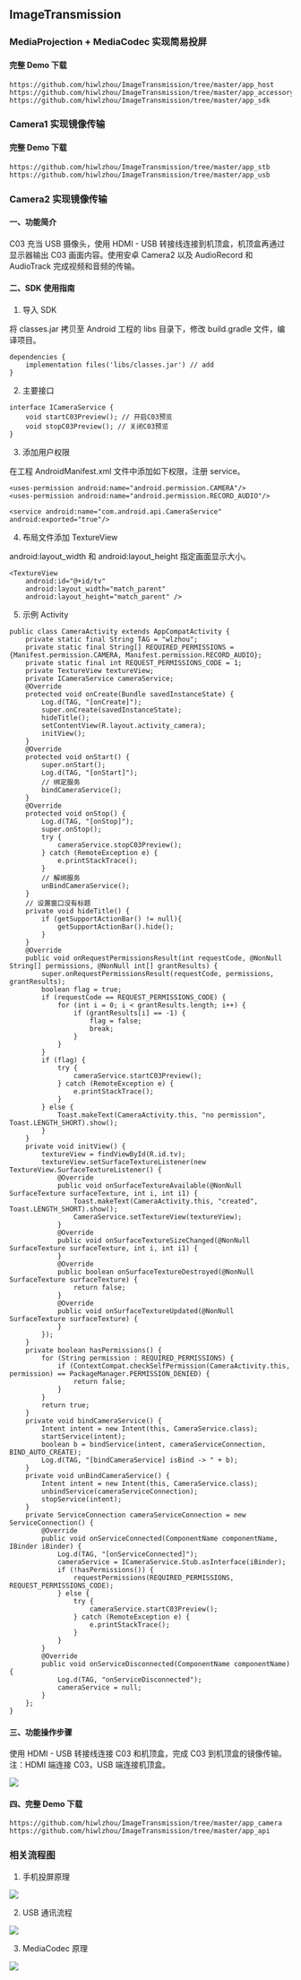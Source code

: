 ## ImageTransmission

### MediaProjection + MediaCodec 实现简易投屏

#### 完整 Demo 下载

```
https://github.com/hiwlzhou/ImageTransmission/tree/master/app_host
https://github.com/hiwlzhou/ImageTransmission/tree/master/app_accessory
https://github.com/hiwlzhou/ImageTransmission/tree/master/app_sdk
```

### Camera1 实现镜像传输

#### 完整 Demo 下载

```
https://github.com/hiwlzhou/ImageTransmission/tree/master/app_stb
https://github.com/hiwlzhou/ImageTransmission/tree/master/app_usb
```

### Camera2 实现镜像传输

#### 一、功能简介

C03 充当 USB 摄像头，使用 HDMI - USB 转接线连接到机顶盒，机顶盒再通过显示器输出 C03 画面内容。使用安卓 Camera2 以及 AudioRecord 和 AudioTrack 完成视频和音频的传输。

#### 二、SDK 使用指南

1. 导入 SDK

将 classes.jar 拷贝至 Android 工程的 libs 目录下，修改 build.gradle 文件，编译项目。

```
dependencies {
    implementation files('libs/classes.jar') // add
}
```

2. 主要接口

```
interface ICameraService {
    void startC03Preview(); // 开启C03预览
    void stopC03Preview(); // 关闭C03预览
}
```

3. 添加用户权限

在工程 AndroidManifest.xml 文件中添加如下权限，注册 service。

```
<uses-permission android:name="android.permission.CAMERA"/>
<uses-permission android:name="android.permission.RECORD_AUDIO"/>

<service android:name="com.android.api.CameraService" android:exported="true"/>
```

4. 布局文件添加 TextureView

android:layout_width 和 android:layout_height 指定画面显示大小。

```
<TextureView
    android:id="@+id/tv"
    android:layout_width="match_parent"
    android:layout_height="match_parent" />
```

5. 示例 Activity

```
public class CameraActivity extends AppCompatActivity {
    private static final String TAG = "wlzhou";
    private static final String[] REQUIRED_PERMISSIONS = {Manifest.permission.CAMERA, Manifest.permission.RECORD_AUDIO};
    private static final int REQUEST_PERMISSIONS_CODE = 1;
    private TextureView textureView;
    private ICameraService cameraService;
    @Override
    protected void onCreate(Bundle savedInstanceState) {
        Log.d(TAG, "[onCreate]");
        super.onCreate(savedInstanceState);
        hideTitle();
        setContentView(R.layout.activity_camera);
        initView();
    }
    @Override
    protected void onStart() {
        super.onStart();
        Log.d(TAG, "[onStart]");
        // 绑定服务
        bindCameraService();
    }
    @Override
    protected void onStop() {
        Log.d(TAG, "[onStop]");
        super.onStop();
        try {
            cameraService.stopC03Preview();
        } catch (RemoteException e) {
            e.printStackTrace();
        }
        // 解绑服务
        unBindCameraService();
    }
    // 设置窗口没有标题
    private void hideTitle() {
        if (getSupportActionBar() != null){
            getSupportActionBar().hide();
        }
    }
    @Override
    public void onRequestPermissionsResult(int requestCode, @NonNull String[] permissions, @NonNull int[] grantResults) {
        super.onRequestPermissionsResult(requestCode, permissions, grantResults);
        boolean flag = true;
        if (requestCode == REQUEST_PERMISSIONS_CODE) {
            for (int i = 0; i < grantResults.length; i++) {
                if (grantResults[i] == -1) {
                    flag = false;
                    break;
                }
            }
        }
        if (flag) {
            try {
                cameraService.startC03Preview();
            } catch (RemoteException e) {
                e.printStackTrace();
            }
        } else {
            Toast.makeText(CameraActivity.this, "no permission", Toast.LENGTH_SHORT).show();
        }
    }
    private void initView() {
        textureView = findViewById(R.id.tv);
        textureView.setSurfaceTextureListener(new TextureView.SurfaceTextureListener() {
            @Override
            public void onSurfaceTextureAvailable(@NonNull SurfaceTexture surfaceTexture, int i, int i1) {
                Toast.makeText(CameraActivity.this, "created", Toast.LENGTH_SHORT).show();
                CameraService.setTextureView(textureView);
            }
            @Override
            public void onSurfaceTextureSizeChanged(@NonNull SurfaceTexture surfaceTexture, int i, int i1) {
            }
            @Override
            public boolean onSurfaceTextureDestroyed(@NonNull SurfaceTexture surfaceTexture) {
                return false;
            }
            @Override
            public void onSurfaceTextureUpdated(@NonNull SurfaceTexture surfaceTexture) {
            }
        });
    }
    private boolean hasPermissions() {
        for (String permission : REQUIRED_PERMISSIONS) {
            if (ContextCompat.checkSelfPermission(CameraActivity.this, permission) == PackageManager.PERMISSION_DENIED) {
                return false;
            }
        }
        return true;
    }
    private void bindCameraService() {
        Intent intent = new Intent(this, CameraService.class);
        startService(intent);
        boolean b = bindService(intent, cameraServiceConnection, BIND_AUTO_CREATE);
        Log.d(TAG, "[bindCameraService] isBind -> " + b);
    }
    private void unBindCameraService() {
        Intent intent = new Intent(this, CameraService.class);
        unbindService(cameraServiceConnection);
        stopService(intent);
    }
    private ServiceConnection cameraServiceConnection = new ServiceConnection() {
        @Override
        public void onServiceConnected(ComponentName componentName, IBinder iBinder) {
            Log.d(TAG, "[onServiceConnected]");
            cameraService = ICameraService.Stub.asInterface(iBinder);
            if (!hasPermissions()) {
                requestPermissions(REQUIRED_PERMISSIONS, REQUEST_PERMISSIONS_CODE);
            } else {
                try {
                    cameraService.startC03Preview();
                } catch (RemoteException e) {
                    e.printStackTrace();
                }
            }
        }
        @Override
        public void onServiceDisconnected(ComponentName componentName) {
            Log.d(TAG, "onServiceDisconnected");
            cameraService = null;
        }
    };
}
```

#### 三、功能操作步骤

使用 HDMI - USB 转接线连接 C03 和机顶盒，完成 C03 到机顶盒的镜像传输。注：HDMI 端连接 C03，USB 端连接机顶盒。

![](https://img-blog.csdnimg.cn/de46ec0fb9c0400e84bdfb39ddd378d0.png?x-oss-process=image/watermark,type_d3F5LXplbmhlaQ,shadow_50,text_Q1NETiBAXzEzMjg=,size_13,color_FFFFFF,t_70,g_se,x_16#pic_center)

#### 四、完整 Demo 下载

```
https://github.com/hiwlzhou/ImageTransmission/tree/master/app_camera
https://github.com/hiwlzhou/ImageTransmission/tree/master/app_api
```

### 相关流程图

1. 手机投屏原理

![](https://img-blog.csdnimg.cn/69a05d562da9475fb33480e94e24a28c.png?x-oss-process=image/watermark,type_d3F5LXplbmhlaQ,shadow_50,text_Q1NETiBAXzEzMjg=,size_20,color_FFFFFF,t_70,g_se,x_16#pic_center)

2. USB 通讯流程

![](https://img-blog.csdnimg.cn/41aec84e1d2641849d885b90fb1318ac.png?x-oss-process=image/watermark,type_d3F5LXplbmhlaQ,shadow_50,text_Q1NETiBAXzEzMjg=,size_20,color_FFFFFF,t_70,g_se,x_16#pic_center)

3. MediaCodec 原理

![](https://img-blog.csdnimg.cn/f0c62c9a480041fbbb9d2f34fa42c9e8.png?x-oss-process=image/watermark,type_d3F5LXplbmhlaQ,shadow_50,text_Q1NETiBAXzEzMjg=,size_20,color_FFFFFF,t_70,g_se,x_16#pic_center)
